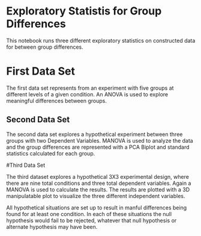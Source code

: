 # Exploratory Statistis for Group Differences 

This notebook runs three different exploratory statistics on constructed data for between group differences. 

# First Data Set 

The first data set represents from an experiment with five groups at different levels of a given condition. An ANOVA is used to explore meaningful differences between groups. 

## Second Data Set 

The second data set explores a hypothetical experiment between three groups with two Dependent Variables. MANOVA is used to analyze the data and the group differences are represented with a PCA Biplot and standard statistics calculated for each group. 

#Third Data Set 

The third dataset explores a hypothetical 3X3 experimental design, where there are nine total conditions and three total dependent variables. Again a MANOVA is used to calculate the results. The results are plotted with a 3D manipulatable plot to visualize the three different independent variables. 


All hypothetical situations are set up to result in manful differences being found for at least one condition. In each of these situations the null hypothesis would fail to be rejected, whatever that null hypothesis or alternate hypothesis may have been. 
